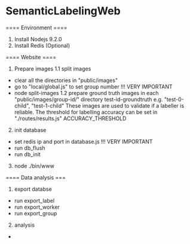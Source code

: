 # SemanticLabelingWeb

==== Environment ====
1. Install Nodejs 9.2.0
2. Install Redis (Optional)


==== Website ====

1. Prepare images
1.1 split images
* clear all the directories in "public/images"
* go to "local/global.js" to set group number !!! VERY IMPORTANT
* node split-images
1.2 prepare ground truth images in each "public/images/group-id/" directory
test-id-groundtruth
e.g. "test-0-child", "test-1-child"
These images are used to validate if a labeller is reliable.
The threshold for labelling accuracy can be set in "./routes/results.js" ACCURACY_THRESHOLD

2. init database
* set redis ip and port in database.js !!! VERY IMPORTANT
* run db_flush
* run db_init

3. node ./bin/www

==== Data analysis ===

1. export databse
* run export_label
* run export_worker
* run export_group

2. analysis
* 

